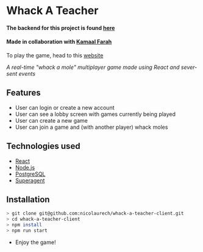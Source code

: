 # Whack A Teacher

#### The backend for this project is found [here](https://github.com/kamaal111/whack-a-teacher-server)
#### Made in collaboration with [Kamaal Farah](https://github.com/kamaal111)

To play the game, head to this [website](https://whack-a-teacher.netlify.com)


_A real-time "whack a mole" multiplayer game made using React and sever-sent events_

## Features

- User can login or create a new account
- User can see a lobby screen with games currently being played
- User can create a new game
- User can join a game and (with another player) whack moles

## Technologies used

-   [React](https://reactjs.org)
-   [Node.js](https://nodejs.org/en/)
-   [PostgreSQL](https://www.postgresql.org/)
-   [Superagent](http://visionmedia.github.io/superagent/)


## Installation

```bash
> git clone git@github.com:nicolaurech/whack-a-teacher-client.git
> cd whack-a-teacher-client
> npm install
> npm run start
```

-   Enjoy the game!
